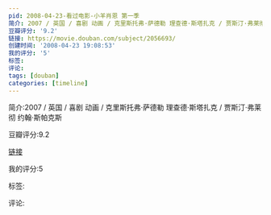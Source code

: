 ```yaml
---
pid: 2008-04-23-看过电影-小羊肖恩 第一季
简介: 2007 / 英国 / 喜剧 动画 / 克里斯托弗·萨德勒 理查德·斯塔扎克 / 贾斯汀·弗莱彻 约翰·斯帕克斯
豆瓣评分: '9.2'
链接: https://movie.douban.com/subject/2056693/
创建时间: '2008-04-23 19:08:53'
我的评分: '5'
标签:
评论:
tags: [douban]
categories: [timeline]
---
```

简介:2007 / 英国 / 喜剧 动画 / 克里斯托弗·萨德勒 理查德·斯塔扎克 / 贾斯汀·弗莱彻 约翰·斯帕克斯

豆瓣评分:9.2

[链接](https://movie.douban.com/subject/2056693/)

我的评分:5

标签:

评论:

